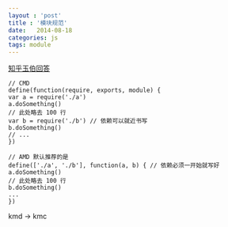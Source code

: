 ```yaml
---
layout : 'post'
title : '模块规范'
date:   2014-08-18
categories: js
tags: module
---
```


[知乎玉伯回答](http://www.zhihu.com/question/20351507)

	// CMD
	define(function(require, exports, module) {
	var a = require('./a')
	a.doSomething()
	// 此处略去 100 行
	var b = require('./b') // 依赖可以就近书写
	b.doSomething()
	// ... 
	})

	// AMD 默认推荐的是
	define(['./a', './b'], function(a, b) { // 依赖必须一开始就写好
	a.doSomething()
	// 此处略去 100 行
	b.doSomething()
	...
	}) 

kmd -> kmc